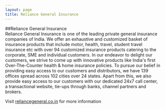 ```yaml
---
layout: page
title: Reliance General Insurance
---
```

##Reliance General Insurance  
Reliance General Insurance is one of the leading private general insurance companies of India. We offer an exhaustive and customized basket of insurance products that include motor, health, travel, student travel insurance etc with over 94 customized insurance products catering to the corporate, SME and individual customers. In our endeavor to delight our customers, we strive to come up with innovative products like India's first Over-The-Counter health & home insurance policies. 
To pursue our belief in providing easy access to our customers and distributors, we have 139 offices spread across 102 cities over 24 states. Apart from this, we also provide easy access to our customers with our dedicated 24x7 call center, a transactional website, tie-ups through banks, channel partners and brokers.

Visit <a href="http://www.reliancegeneral.co.in" target="_blank">reliancegeneral.co.in</a> for more information
